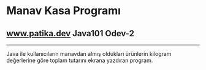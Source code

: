 # Manav Kasa Programı
## www.patika.dev Java101 Odev-2
---

Java ile kullanıcıların manavdan almış oldukları ürünlerin kilogram değerlerine göre toplam tutarını ekrana yazdıran program.
